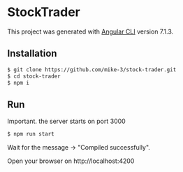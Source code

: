 # StockTrader

This project was generated with [Angular CLI](https://github.com/angular/angular-cli) version 7.1.3.

## Installation

```sh
$ git clone https://github.com/mike-3/stock-trader.git
$ cd stock-trader
$ npm i
```

## Run

Important. the server starts on port 3000

```sh
$ npm run start
```
Wait for the message -> "Compiled successfully".

Open your browser on http://localhost:4200
